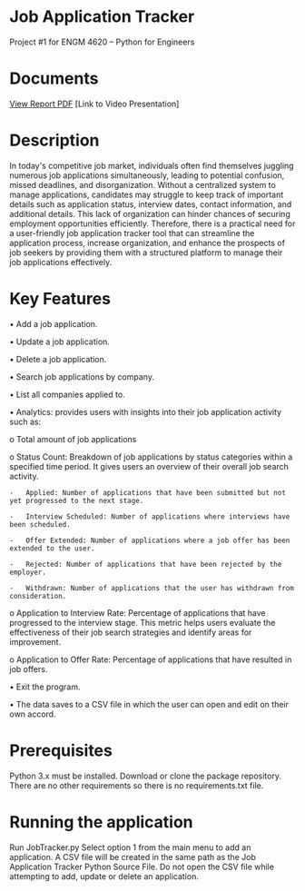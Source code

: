 # Job Application Tracker
Project #1 for ENGM 4620 – Python for Engineers

# Documents
[View Report PDF](./JobApplicationTrackerReport.pdf)
[Link to Video Presentation]

# Description
In today's competitive job market, individuals often find themselves juggling numerous job applications simultaneously, leading to potential confusion, missed deadlines, and disorganization. Without a centralized system to manage applications, candidates may struggle to keep track of important details such as application status, interview dates, contact information, and additional details. This lack of organization can hinder chances of securing employment opportunities efficiently. Therefore, there is a practical need for a user-friendly job application tracker tool that can streamline the application process, increase organization, and enhance the prospects of job seekers by providing them with a structured platform to manage their job applications effectively.

# Key Features
•	Add a job application.

•	Update a job application.

•	Delete a job application.

•	Search job applications by company.

•	List all companies applied to.

•	Analytics: provides users with insights into their job application activity such as:

  o	Total amount of job applications
  
  o	Status Count: Breakdown of job applications by status categories within a specified time period. It gives users an overview of their overall job search activity.
  
    -	Applied: Number of applications that have been submitted but not yet progressed to the next stage.
    
    -	Interview Scheduled: Number of applications where interviews have been scheduled.
    
    -	Offer Extended: Number of applications where a job offer has been extended to the user.
    
    -	Rejected: Number of applications that have been rejected by the employer.
    
    -	Withdrawn: Number of applications that the user has withdrawn from consideration.
  
  o	Application to Interview Rate:
Percentage of applications that have progressed to the interview stage. This metric helps users evaluate the effectiveness of their job search strategies and identify areas for improvement.

  o	Application to Offer Rate:
Percentage of applications that have resulted in job offers.

•	Exit the program.

•	The data saves to a CSV file in which the user can open and edit on their own accord.


# Prerequisites
Python 3.x must be installed.
Download or clone the package repository.
There are no other requirements so there is no requirements.txt file.

# Running the application
Run JobTracker.py
Select option 1 from the main menu to add an application.
A CSV file will be created in the same path as the Job Application Tracker Python Source File.
Do not open the CSV file while attempting to add, update or delete an application.
